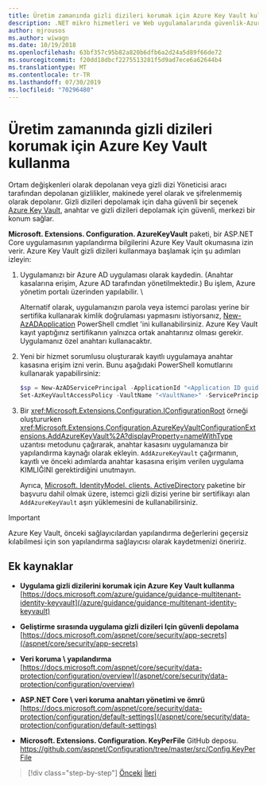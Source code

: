 ```yaml
---
title: Üretim zamanında gizli dizileri korumak için Azure Key Vault kullanma
description: .NET mikro hizmetleri ve Web uygulamalarında güvenlik-Azure Key Vault, yöneticiler tarafından tamamen denetlenen uygulama gizli dizilerini işlemenin mükemmel bir yoludur. Yöneticiler, geliştiricilerin bunları işlemesi gerekmeden geliştirme değerlerini de atayabilir ve iptal edebilir.
author: mjrousos
ms.author: wiwagn
ms.date: 10/19/2018
ms.openlocfilehash: 63bf357c95b82a820b6dfb6a2d24a5d89f66de72
ms.sourcegitcommit: f20dd18dbcf2275513281f5d9ad7ece6a62644b4
ms.translationtype: MT
ms.contentlocale: tr-TR
ms.lasthandoff: 07/30/2019
ms.locfileid: "70296480"
---
```

# <a name="use-azure-key-vault-to-protect-secrets-at-production-time"></a>Üretim zamanında gizli dizileri korumak için Azure Key Vault kullanma

Ortam değişkenleri olarak depolanan veya gizli dizi Yöneticisi aracı tarafından depolanan gizlilikler, makinede yerel olarak ve şifrelenmemiş olarak depolanır. Gizli dizileri depolamak için daha güvenli bir seçenek [Azure Key Vault](https://azure.microsoft.com/services/key-vault/), anahtar ve gizli dizileri depolamak için güvenli, merkezi bir konum sağlar.

**Microsoft. Extensions. Configuration. AzureKeyVault** paketi, bir ASP.NET Core uygulamasının yapılandırma bilgilerini Azure Key Vault okumasına izin verir. Azure Key Vault gizli dizileri kullanmaya başlamak için şu adımları izleyin:

1. Uygulamanızı bir Azure AD uygulaması olarak kaydedin. (Anahtar kasalarına erişim, Azure AD tarafından yönetilmektedir.) Bu işlem, Azure yönetim portalı üzerinden yapılabilir. \

   Alternatif olarak, uygulamanızın parola veya istemci parolası yerine bir sertifika kullanarak kimlik doğrulaması yapmasını istiyorsanız, [New-AzADApplication](/powershell/module/az.resources/new-azadapplication) PowerShell cmdlet 'ini kullanabilirsiniz. Azure Key Vault kayıt yaptığınız sertifikanın yalnızca ortak anahtarınız olması gerekir. Uygulamanız özel anahtarı kullanacaktır.

2. Yeni bir hizmet sorumlusu oluşturarak kayıtlı uygulamaya anahtar kasasına erişim izni verin. Bunu aşağıdaki PowerShell komutlarını kullanarak yapabilirsiniz:

   ```powershell
   $sp = New-AzADServicePrincipal -ApplicationId "<Application ID guid>"
   Set-AzKeyVaultAccessPolicy -VaultName "<VaultName>" -ServicePrincipalName $sp.ServicePrincipalNames[0] -PermissionsToSecrets all -ResourceGroupName "<KeyVault Resource Group>"
   ```

3. Bir <xref:Microsoft.Extensions.Configuration.IConfigurationRoot> örneği oluştururken <xref:Microsoft.Extensions.Configuration.AzureKeyVaultConfigurationExtensions.AddAzureKeyVault%2A?displayProperty=nameWithType> uzantısı metodunu çağırarak, anahtar kasasını uygulamanıza bir yapılandırma kaynağı olarak ekleyin. `AddAzureKeyVault` çağırmanın, kayıtlı ve önceki adımlarda anahtar kasasına erişim verilen uygulama KIMLIĞINI gerektirdiğini unutmayın.

   Ayrıca, [Microsoft. IdentityModel. clients. ActiveDirectory](https://www.nuget.org/packages/Microsoft.IdentityModel.Clients.ActiveDirectory) paketine bir başvuru dahil olmak üzere, istemci gizli dizisi yerine bir sertifikayı alan `AddAzureKeyVault` aşırı yüklemesini de kullanabilirsiniz.

> [!IMPORTANT]
> Azure Key Vault, önceki sağlayıcılardan yapılandırma değerlerini geçersiz kılabilmesi için son yapılandırma sağlayıcısı olarak kaydetmenizi öneririz.

## <a name="additional-resources"></a>Ek kaynaklar

- **Uygulama gizli dizilerini korumak için Azure Key Vault kullanma** \
  [https://docs.microsoft.com/azure/guidance/guidance-multitenant-identity-keyvault](/azure/guidance/guidance-multitenant-identity-keyvault)

- **Geliştirme sırasında uygulama gizli dizileri Için güvenli depolama** \
  [https://docs.microsoft.com/aspnet/core/security/app-secrets](/aspnet/core/security/app-secrets)

- **Veri koruma \ yapılandırma**
  [https://docs.microsoft.com/aspnet/core/security/data-protection/configuration/overview](/aspnet/core/security/data-protection/configuration/overview)

- **ASP.NET Core \ veri koruma anahtarı yönetimi ve ömrü**
  [https://docs.microsoft.com/aspnet/core/security/data-protection/configuration/default-settings](/aspnet/core/security/data-protection/configuration/default-settings)

- **Microsoft. Extensions. Configuration. KeyPerFile** GitHub deposu. \
  <https://github.com/aspnet/Configuration/tree/master/src/Config.KeyPerFile>

>[!div class="step-by-step"]
>[Önceki](developer-app-secrets-storage.md)
>[İleri](../key-takeaways.md)
